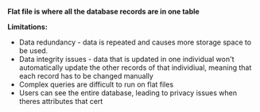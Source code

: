 **Flat file is where all the database records are in one table**

**Limitations:**
- Data redundancy - data is repeated and causes more storage space to be used.
- Data integrity issues - data that is updated in one individual won't automatically update the other records of that individiual, meaning that each record has to be changed manually
- Complex queries are difficult to run on flat files
- Users can see the entire database, leading to privacy issues when theres attributes that cert